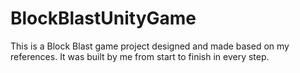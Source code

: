 # BlockBlastUnityGame
This is a Block Blast game project designed and made based on my references. It was built by me from start to finish in every step.
